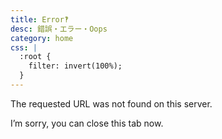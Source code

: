 ```yaml
---
title: Error‽
desc: 錯誤・エラー・Oops
category: home
css: |
  :root {
    filter: invert(100%);
  }
---
```


<p>The requested URL was not found on this server.</p>
<p>I’m sorry, you can close this tab now.</p>
